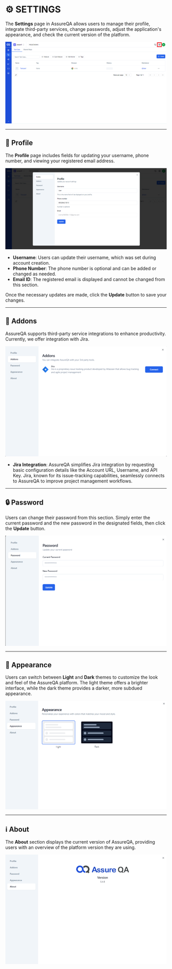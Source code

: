 ﻿# ⚙️ SETTINGS

The **Settings** page in AssureQA allows users to manage their profile, integrate third-party services, change passwords, adjust the application's appearance, and check the current version of the platform.

![Set1](/images/set1.png)

---

## 👤 Profile

The **Profile** page includes fields for updating your username, phone number, and viewing your registered email address.

![Set2](/images/set2.png)

- **Username**: Users can update their username, which was set during account creation.
- **Phone Number**: The phone number is optional and can be added or changed as needed.
- **Email ID**: The registered email is displayed and cannot be changed from this section.

Once the necessary updates are made, click the **Update** button to save your changes.

---

## 🔗 Addons

AssureQA supports third-party service integrations to enhance productivity. Currently, we offer integration with Jira.

![Set3](/images/set3.png)

- **Jira Integration**: AssureQA simplifies Jira integration by requesting basic configuration details like the Account URL, Username, and API Key. Jira, known for its issue-tracking capabilities, seamlessly connects to AssureQA to improve project management workflows.

---

## 🔒 Password

Users can change their password from this section. Simply enter the current password and the new password in the designated fields, then click the **Update** button.

![SET 4](/images/set4.png)

---

## 🎨 Appearance

Users can switch between **Light** and **Dark** themes to customize the look and feel of the AssureQA platform. The light theme offers a brighter interface, while the dark theme provides a darker, more subdued appearance.

![SET 5](/images/set5.png)

---

## ℹ️ About

The **About** section displays the current version of AssureQA, providing users with an overview of the platform version they are using.

![SET 6](/images/set6.png)
